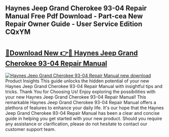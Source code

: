 ## Haynes Jeep Grand Cherokee 93-04 Repair Manual Free Pdf Download - Part-cea New Repair Owner Guide - User Service Edition CQxYM

# <h2><a href="http://bc2834.oget.top/?id=Haynes+Jeep+Grand+Cherokee+93-04+Repair+Manual">🔗Download New 👉🔴 Haynes Jeep Grand Cherokee 93-04 Repair Manual</a></h2>

[![Haynes Jeep Grand Cherokee 93-04 Repair Manual new download](https://i.imgur.com/5g1atiW.png)](http://bc2834.oget.top/?id=Haynes+Jeep+Grand+Cherokee+93-04+Repair+Manual)
Product Insights This guide unlocks the hidden potential of your new Haynes Jeep Grand Cherokee 93-04 Repair Manual with insightful tips and tricks. Thank You for Choosing Us! Enjoy exploring the possibilities with your new Haynes Jeep Grand Cherokee 93-04 Repair Manual! This remarkable Haynes Jeep Grand Cherokee 93-04 Repair Manual offers a plethora of features to enhance your daily life. It's our hope that the Haynes Jeep Grand Cherokee 93-04 Repair Manual has been a clear and concise guide in helping you get started with your new product. Should you require any assistance or clarification, please do not hesitate to contact our customer support team.
